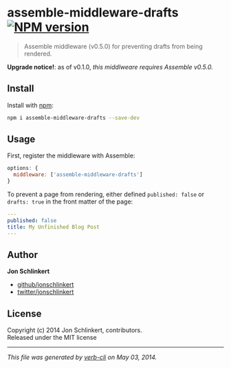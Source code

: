 # assemble-middleware-drafts [![NPM version](https://badge.fury.io/js/assemble-middleware-drafts.png)](http://badge.fury.io/js/assemble-middleware-drafts)

> Assemble middleware (v0.5.0) for preventing drafts from being rendered.

**Upgrade notice!**: as of v0.1.0, _this middlweare requires Assemble v0.5.0._

## Install
Install with [npm](npmjs.org):

```bash
npm i assemble-middleware-drafts --save-dev
```


## Usage

First, register the middleware with Assemble:

```js
options: {
  middleware: ['assemble-middleware-drafts']
}
```

To prevent a page from rendering, either defined `published: false` or `drafts: true` in the front matter of the page:

```yaml
---
published: false
title: My Unfinished Blog Post
---
```

## Author

**Jon Schlinkert**

+ [github/jonschlinkert](https://github.com/jonschlinkert)
+ [twitter/jonschlinkert](http://twitter.com/jonschlinkert)

## License
Copyright (c) 2014 Jon Schlinkert, contributors.  
Released under the MIT license

***

_This file was generated by [verb-cli](https://github.com/assemble/verb-cli) on May 03, 2014._